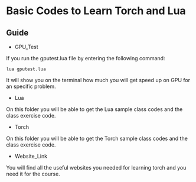 # Basic Codes to Learn Torch and Lua

## Guide

* GPU_Test

If you run the gputest.lua file by entering the following command:
```
lua gputest.lua
```
It will show you on the terminal how much you will get speed up on GPU for an specific problem.

* Lua

On this folder you will be able to get the Lua sample class codes and the class exercise code.

* Torch

On this folder you will be able to get the Torch sample class codes and the class exercise code.

* Website_Link

You will find all the useful websites you needed for learning torch and you need it for the course.
